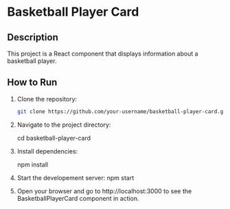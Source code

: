 # Basketball Player Card

## Description

This project is a React component that displays information about a basketball player.

## How to Run

1. Clone the repository:

   ```bash
   git clone https://github.com/your-username/basketball-player-card.git

   ```

2. Navigate to the project directory:

   cd basketball-player-card

3. Install dependencies:

   npm install

4. Start the developement server:
   npm start

5. Open your browser and go to http://localhost:3000 to see the BasketballPlayerCard component in action.
